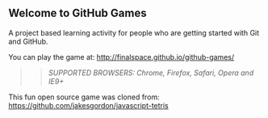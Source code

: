 ## Welcome to GitHub Games

A project based learning activity for people who are getting started with Git and GitHub.

You can play the game at: http://finalspace.github.io/github-games/

>> _*SUPPORTED BROWSERS*: Chrome, Firefox, Safari, Opera and IE9+_

This fun open source game was cloned from: https://github.com/jakesgordon/javascript-tetris
